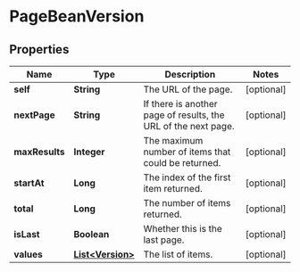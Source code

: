# PageBeanVersion

## Properties
Name | Type | Description | Notes
------------ | ------------- | ------------- | -------------
**self** | **String** | The URL of the page. |  [optional]
**nextPage** | **String** | If there is another page of results, the URL of the next page. |  [optional]
**maxResults** | **Integer** | The maximum number of items that could be returned. |  [optional]
**startAt** | **Long** | The index of the first item returned. |  [optional]
**total** | **Long** | The number of items returned. |  [optional]
**isLast** | **Boolean** | Whether this is the last page. |  [optional]
**values** | [**List&lt;Version&gt;**](Version.md) | The list of items. |  [optional]
